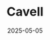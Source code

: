---  
layout: startup_page  
title: "Cavell"  
id: "cavell.ai"  
permalink: "/cavellcavell.ai05052025/"  
website: "https://www.cavell.ai/"  
funding_round: "Pre-Seed"  
funding_amount: "€1.5M"  
investors: ""  
about: "Cavell is a digital health startup that aims to alleviate administrative burdens and improve medical data quality in healthcare. Its software automatically generates medical reports from consultations, surgeries, and nurse rounds, integrating directly into patient files. This solution helps healthcare professionals focus on patient care and improves data accuracy."  
markets: "Digital Health, AI, Healthcare"  
hq: "Ghent, Flemish Region, Belgium"  
founded_year: "2024"  
linkedin: "https://www.linkedin.com/company/cavell-ai"  
twitter: ""  
instagram: ""  
facebook: ""  
crunchbase: "https://www.crunchbase.com/organization/cavell?utm_source=linkedin&utm_medium=referral&utm_campaign=linkedin_companies&utm_content=profile_cta_anon&trk=funding_crunchbase"  
pitchbook: "https://pitchbook.com/profiles/company/125966-26"  

date_display: "05-May-2025"  
date: "2025-05-05"

# SEO Optimization  
meta_title: "Cavell - Pre-Seed Funding (€1.5M)"  
meta_description: "Cavell, Cavell is a digital health startup that aims to alleviate administrative burdens and improve medical data quality in healthcare. Its software automati..."  
meta_keywords: "Cavell, Digital Health, AI, Healthcare, Pre-Seed funding"  
canonical_url: "https://startup.projectstartups.com/cavellcavell.ai05052025/"  
---